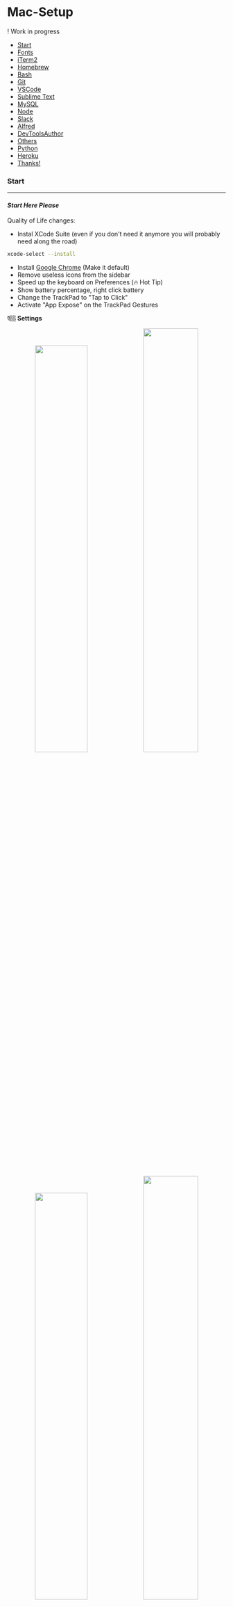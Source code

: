# Mac-Setup


! Work in progress
- [Start](#start)
- [Fonts](#fonts)
- [iTerm2](#iterm2)
- [Homebrew](#homebrew)
- [Bash](#bash)
- [Git](#git)
- [VSCode](#vscode)
- [Sublime Text](#sublime)
- [MySQL](#mysql)
- [Node](#node)
- [Slack](#slack)
- [Alfred](#alfred)
- [DevToolsAuthor](#devtoolsauthor)
- [Others](#others)
- [Python](#python)
- [Heroku](#heroku)
- [Thanks!](#thanks)

### Start
---
#### *Start Here Please*

Quality of Life changes:
- Instal XCode Suite (even if you don't need it anymore you will probably need along the road)
```bash
xcode-select --install
```
- Install [Google Chrome](www.google.com/chrome) (Make it default)
- Remove useless icons from the sidebar
- Speed up the keyboard on Preferences (🔥 Hot Tip)
- Show battery percentage, right click battery
- Change the TrackPad to "Tap to Click"
- Activate "App Expose" on the TrackPad Gestures

**👇🏼 Settings**

<div align="center">
<img src="./images/KeyboardSpeed.png" width="49%">
<img src="./images/BatteryPercentage.png" width="50%">
<img src="./images/TapToClick.png" width="49%">
<img src="./images/AppExpose.png" width="50%">
</div>


### Fonts
---
#### *Better Fonts for Development*

I like these fonts:
 - FiraCode (free) - [link](https://github.com/tonsky/FiraCode)
 - Operator Mono ($200) - [link](https://www.typography.com/blog/introducing-operator)
 - Hack (free) - [link](https://github.com/source-foundry/Hack)

Visit [Nerd Fonts](https://nerdfonts.com/) They have a long list of good programming fonts (Hot Tip: 🔥)

Operator Mono has cursive ligatures and Fira Code contains operator ligatures, to install just double clicked them and Font Book will open up.


### iTerm2
___

#### *Epic Better Console*

* Download and install [iTerm2](http://www.iterm2.com/)

* In **iTerm > Preferences...**, under the tab **General**, uncheck **Confirm closing multiple sessions** and **Confirm "Quit iTerm2 (Cmd+Q)" command** under the section **Closing**.

* In the tab **Profiles**, create a new one with the "+" icon, and rename it to your first name for example. Then, select **Other Actions... > Set as Default**. Finally, under the section **Window**, change the size to something better, like **Columns: 125** and **Rows: 35**.

* Configure oh-my-zsh with Cobalt2

Paste on a terminal to install Oh-My-Zsh
```bash
sh -c "$(curl -fsSL https://raw.githubusercontent.com/robbyrussell/oh-my-zsh/master/tools/install.sh)"
```

Install Powerline-Fonts
```bash
# clone
git clone https://github.com/powerline/fonts.git --depth=1
# install
cd fonts
./install.sh
# clean-up a bit
cd ..
rm -rf fonts
```

1. Drop the cobalt2.zsh-theme file in to the ~/.oh-my-zsh/themes/ directory.
2. Open up your ZSH preferences at ~/.zshrc and change the theme variable to ZSH_THEME=cobalt2.
3. In iTerm2 access the Preferences pane on the Profiles tab.
4. Under the Colors tab import the cobalt2.itermcolors file via the Load Presets drop-down.
5. Under the Text tab change the font for each type (Regular and Non-ASCII) to 'Inconsolata for Powerline'. (Refer to the powerline-fonts repo for help on font installation.)
6. Refresh ZSH by typing source ~/.zshrc on the command line.

Download Cobalt2-iterm from [here](https://github.com/wesbos/Cobalt2-iterm)


**👇🏼 Screenshot of iTerm2 with ZSH + Inconsolata for Powerline**

<div align="center">
    <img src="./images/zsh.png"/>
</div>

* Modify starting folder on **iTerm/Preferences**

### Homebrew
___
`Package Manager for OSX`

Find the documentation and manual install here
 [Homebrew](http://brew.sh/).


* Install Homebrew on the terminal
```bash
/usr/bin/ruby -e "$(curl -fsSL https://raw.githubusercontent.com/Homebrew/install/master/install)"
```

* One thing we need to do is tell the system to use programs installed by Hombrew (in `/usr/local/bin`) rather than the OS default if it exists. We do this by adding `/usr/local/bin` to your `$PATH` environment variable:

```bash
echo 'export PATH="/usr/local/bin:$PATH"' >> ~/.bash_profile
```


* Install MacOS CLI and sign in to be able to install from the store directly from the console

```bash
brew install mas
mas signin mail@mail.com
```
* Create a file called brewfile

```bash
touch ~/brewfile
```
* My Brewfile

```bash
## Required to install almost every app
tap 'caskroom/cask'

# Essentials
brew 'git'          # Essential
brew 'node'         # Essential comes with npm
brew 'heroku'       # Cloud Based Paas
brew 'git-lfs'      # Git Big Files Transfer
brew 'yarn'         # npm on 💊
brew 'zsh-completions'
brew 'tree'         # Tree Command

# Browsers
cask 'google-chrome' # Browser
cask 'firefox'       # Browser

# Coding Essentials
cask 'visual-studio-code'   # Awesomeness 🎆 💻 🎆
cask 'github-desktop'       # Git GUI
cask 'sublime-text'         # Ultra fast 🏃

# Design Essentials
cask 'sketch'        # Epic design tool
cask 'noun-project'  # Free icons

# MAC Quality of life
cask 'rocket'        # Emojis on 💊
cask 'alfred'        # Spotlight on 💊
cask 'spectacle'     # Windows Rearrangment

# Utilities
cask 'spotify'       # Music
cask 'slack'         # Chat - Work
cask 'discord'       # Chat - Games
cask 'whatsapp'      # Chat - Personal
cask 'flux'          # Eyes Health
cask 'adobe-acrobat-reader'    # PDF Reader
cask 'transmission'  # Torrents Manager   
cask 'postman'       # Api Requests
cask 'calibre'       # E-Books Manager

# Cloud
cask 'dropbox'                 # Dropbox Cloud  
cask 'google-backup-and-sync'  # Google Cloud

# Coding Utilities
cask 'sequel-pro'    # SQL
cask 'vlc'           # Videos
cask 'filezilla'     # FTP

# Others
mas 'Amphetamine' id: 937984704 # Stop Mac from sleeping
mas 'Parcel - Delivery Tracking' id: 639968404 # Delivery Tracking
mas 'Pocket', id: 568494494 # Saved articles
mas 'Skitch - Snap. Mark up. Share.', id: 425955336 # Markup tools
mas 'Dr. Cleaner: Disk,Memory,System Optimizer', id: 921458519 # Clean memory and space 
mas 'GIPHY Capture. The GIF Maker', id: 668208984 # Capture Gifs + Captions
mas 'Trello', id: 1278508951 # Task Manager
```
Feel free to add or remove apps

Find the apps either on the [Cask Search Website](https://caskroom.github.io/search)
or use this on the console
```bash
brew cask search <package>
```
or use this to find apps with Mas on the console
```bash
mas search slack
```
* Install everything by running this

```bash
brew bundle install
```

* Install these apps manually
  - Microsoft Office Suite (way better than the MacOS Defaults)

### Bash
___
#### *Bash_Profile*

* Create a .bash_profile

```bash
touch ~/.bash_profile
```

* Brewup

Add useful alias

```bash
alias brewup='brew update; brew upgrade; brew prune; brew cleanup; brew doctor'
```
Restart bash profile and run __brewup__

```bash
source ~/.bash_profile
brewup
```

Now you can run every often and it will update homebrew packages

### Git
___
#### *Configure Git and Aliases*
```bash
touch ~/.gitconfig
git config --global user.name "First Last"
git config --global user.email "Email"
git config --global credential.helper osxkeychain
```

Typical .gitconfig will look like this, be free to remove aliases 

```bash
[user]
    name = First Last
    email = email@email.com
[github]
    user = username
[alias]
    a = add
    ca = commit -a
    cam = commit -am
    s = status
    pom = push origin master
    pog = push origin gh-pages
    puom = pull origin master
    puog = pull origin gh-pages
    cob = checkout -b
[credential]
    helper = osxkeychain
```

##### *Generate a new SSH Key*
```
ssh-keygen -t rsa -C "your_email@example.com"
```
Add the key to your Github Account

Add the DS_Store to your gitignore

```bash
# specify a global exclusion list
git config --global core.excludesfile ~/.gitignore
# adding .DS_Store to that list
echo .DS_Store >> ~/.gitignore
```
Or add this [gitignore](https://github.com/github/gitignore/blob/master/Global/macOS.gitignore) file mantained by Github to your gitignore

I like to keep my alias on the .zshrc file

Open ~/.zshrc and at the end add these alias

```bash
alias zshconfig="code ~/.zshrc" # Modify this file
alias cd..="cd .." # Most Important Alias
alias batcave="cd ~/Dropbox/batcave" # Side Projects
alias jobcave="cd ~/Projects" # 8hrs Job Projects
alias brewup='brew update; brew upgrade; brew prune; brew cleanup; brew doctor' # Quick House Cleaning
```

### VSCode
___
#### *Best Code Editor*

* Use Settings-Sync Extension

Find my config [here](https://gist.github.com/alemesa/e1d85a6d82e56872f6ddfaf73fc11537) including the UserSettings.json

Open VSCode and type "shell command" and add to the PATH. Close VSCODE, restart Terminal , now you can use any project with this

```bash
code \directory\to\open
```

I like many themes for VSCode but my favorite is [Sublime Material Theme](https://marketplace.visualstudio.com/items?itemName=jprestidge.theme-material-theme#review-details)

**👇🏼 Screenshot of Visual Studio Code + Operator Mono**

<div align="center">
    <img src="./images/vscode.png"/>
</div>



### Sublime
#### *Second Best Code Editor*

* Install Package Manager

Go [here](https://packagecontrol.io/installation)

* Follow this [guide](https://engageinteractive.co.uk/blog/getting-setup-on-sublime-text-3-2017-edition) to install theme and plugins

* Install Babel for React syntax
    - Follow this [guide](https://github.com/babel/babel-sublime)

* Be able to open sublime from the command line
    - Paste this on the command line
```bash
ln -s "/Applications/Sublime Text.app/Contents/SharedSupport/bin/subl" /usr/local/bin/sublime
```

* Fonts:
    - Operator Mono

**👇🏼 Screenshot of Sublime Text 3 + Operator Mono + Material Theme**

<div align="center">
    <img src="./images/sublime.png"/>
</div>

### MySQL
___
#### *...Database...*
* To install, run:

```bash
brew update # Always good to do
brew install mysql
``` 

* Setup MySQL

```bash
unset TMPDIR
mkdir /usr/local/var
mysql_install_db --verbose --user=`whoami` --basedir="$(brew --prefix mysql)" --datadir=/usr/local/var/mysql --tmpdir=/tmp
```

* Usage
To start the MySQL server, use the `mysql.server` tool:
```bash
mysql.server start # start server
mysql.server stop  # stop server
mysql.server --help # find other commands
mysql -uroot # connect with the command-line client
exit # to quit the shell
```

### Node
___

* Install Node

```bash
curl -o- https://raw.githubusercontent.com/creationix/nvm/v0.33.1/install.sh | bash
nvm install node
nvm use node
node -v
```

* Add to path

To do so, add this line to your `~/.path` file, before the `export PATH` line:

```bash
PATH=/usr/local/share/npm/bin:$PATH
```

#### *npm Usage*

npm Commands:
```bash
npm install <package>    # Install locally
npm install -g <package> # Install globally
npm install <package> --save # Save to a package.json file
npm list                # What's installed Locally
npm list -g             # what's installed Globally
npm outdated [-g]       # Find outdated packages    
npm update [<package>]  # Upgrade particular package
npm uninstall <package> # Uninstall Packages
```

#### *npm Goodies*

* **Gulp**
```bash
npm install --global gulp-cli
```

* **Surge**
```bash
npm install -g surge
```
* To deploy a project
```bash
surge <path>
```

### Slack

[Repo here](https://github.com/wesbos/Cobalt2-Slack)

* `Preferences` → `Sidebar Theme`
* Paste `#193549,#FFC600,#1D425D,#FFFFFF,#FFC600,#FFFFFF,#FFC600,#FFC600`

<div align="center">
    <img src="./images/Slack.png"/>
</div>

### Alfred

* Make Alfred substitute for Spotlight
* Install this [theme](https://github.com/wesbos/Cobalt2-Alfred-Theme) if you have the Powerpack (£19)


### DevToolsAuthor

Follow this [guide](http://mikeking.io/devtools-author/) and then select a theme on the Author Settings tab inside the Chrome Dev Tools. I'm using the `Google Theme` with `Fira Code` font and `13px` size.

<div align="center">
    <img src="./images/devtools.png"/>
</div>


### Others

* Show hidden files, paste this on the command line
```bash
defaults write com.apple.finder AppleShowAllFiles YES
```

* Show path bar
```bash
defaults write com.apple.finder ShowPathbar -bool true
```

* Show status bar
```bash
defaults write com.apple.finder ShowStatusBar -bool true
```

### Python
---

#### *Raspberry Fun*

```bash
brew install python
```

It also installed pip (and its dependency Setuptools), which is the package manager for Python. Let's upgrade them both:

```bash
$ pip install --upgrade setuptools
$ pip install --upgrade pip
```
### Heroku
---

#### *Heroku is a Platform-as-a-Service (PaaS) that simplifies deploying your apps online.*

**Installation**

Assuming that you have an Heroku account (sign up if you don't), let's install the Heroku Client for the command-line using Homebrew.

```bash
brew install heroku-toolbelt
```
The formula might not have the latest version of the Heroku Client, which is updated pretty often. Let's update it now:

```bash
heroku update
```
Don't be afraid to run heroku update every now and then to always have the most recent version.

**Setup**

Login to your Heroku account using your email and password:

```bash
heroku login
```

If this is a new account, and since you don't already have a public SSH key in your ~/.ssh directory, it will offer to create one for you. It will also upload the key to your Heroku account, which will allow you to deploy apps from this computer.

If it didn't offer create the SSH key for you (i.e. your Heroku account already has SSH keys associated with it), you can do so manually by running:

```bash
mkdir ~/.ssh
ssh-keygen -t rsa
```
Keep the default file name and skip the passphrase by just hitting Enter both times. Then, add the key to your Heroku account:

```bash
heroku keys:add
```
Usage

Once your keys are in place and you are authorized, you're ready to deploy apps. Heroku has a getting started [guide](https://devcenter.heroku.com/articles/python). Heroku uses Git to push code for deployment, so make sure your app is under Git version control.

**A cheat sheet for deployment**:

```bash
cd myapp/
heroku create myapp
git push heroku master
heroku ps
heroku logs -t
```
The Heroku Dev Center is where you will find more information.

### Thanks
---

* Inspired by [Nicolashery Similar Repo](https://github.com/nicolashery/mac-dev-setup)
* Also partially inspired by this [post](https://www.taniarascia.com/setting-up-a-brand-new-mac-for-development/) from Tania Rascia
* Also by this [book](http://sourabhbajaj.com/mac-setup)
* Big thanks to [WesBos 🍖](http://wesbos.com/) because yeah I use everything he uses, he's pure 🔥🔥🔥 


